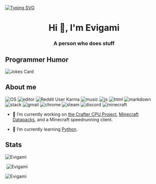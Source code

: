 [![Typing SVG](https://readme-typing-svg.herokuapp.com?lines=Hello!+I+am+Evigami!;HTML+Coder;JavaScript+Game+Developer;Creator+of+The+Theta+Project)](https://git.io/typing-svg)
<h1 align="center">Hi 👋, I'm Evigami</h1>
<h3 align="center">A person who does stuff</h3>
<h2>Programmer Humor</h2>
<img src="https://readme-jokes.vercel.app/api" alt="Jokes Card" />
<h2>About me</h2>
<p align="left"> 
       <img src="https://img.shields.io/badge/OS-Windows-brightgreen/?logo=Windows&style=flat-square" alt="OS" />
       <img src="https://img.shields.io/badge/Editor-VS%20Code-blue/?logo=visualstudiocode&logoColor=blue&color=blue&style=flat-square" alt="editor">
       <img src="https://img.shields.io/reddit/user-karma/combined/ComprehensiveSpeed17?logo=reddit&style=flat-square" alt="Reddit User Karma">
       <img src="https://img.shields.io/badge/Listens%20to-Spotify-blue/?logo=spotify&logoColor=warning&color=1DB954&style=flat-square" alt="music">
       <img src="https://img.shields.io/badge/Knows-JavaScript-blue/?logo=javascript&logoColor=warning&color=yellow&style=flat-square" alt="js">
       <img src="https://img.shields.io/badge/Knows-HTML-blue/?logo=html5&logoColor=warning&color=orange&style=flat-square" alt="html">
       <img src="https://img.shields.io/badge/Knows-MarkDown-FFF?logo=markdown&style=flat-square" alt="markdown">
       <img src="https://img.shields.io/badge/Uses-stackoverflow-blue/?logo=stackoverflow&logoColor=warning&color=ef8236&style=flat-square" alt="stack">
       <img alt="gmail" src="https://img.shields.io/badge/Uses-Gmail-blue/?logo=gmail&logoColor=warning&color=red&style=flat-square">
       <img alt="chrome" src="https://img.shields.io/badge/Uses-Chrome-blue/?logo=Google%20Chrome&logoColor=1DA462&color=1DA462&style=flat-square">
       <img alt="steam" src="https://img.shields.io/badge/Uses-Steam-blue/?logo=steam&logoColor=1b2838&color=1b2838&style=flat-square">
       <img src="https://img.shields.io/badge/Uses-Discord-blue/?logo=discord&logoColor=warning&color=7289DA&style=flat-square" alt="discord">
       <img src="https://img.shields.io/badge/Uses-Minecraft-blue/?logo=Minecraft&logoColor=warning&color=55FF55&style=flat-square" alt="minecraft">
</p>

- 🔭 I’m currently working on [the Crafter CPU Project](https://youtube.com/watch?v=EMc8am4DZCg), [Minecraft Datapacks](https://www.youtube.com/watch?v=GKu-91D4qMw), and a Minecraft speedrunning client.

- 🌱 I’m currently learning [Python](https://www.google.com/books/edition/Python_All_in_One_For_Dummies/A0QlEAAAQBAJ?hl=en&gbpv=0).

<h2 align="left">Stats</h2>

<p><img  src="https://github-readme-stats.vercel.app/api/top-langs?username=Evigami&show_icons=true&theme=dark&locale=en&langs_count=10&layout=compact" alt="Evigami" /></p>
<p>&nbsp;<img src="https://github-readme-stats.vercel.app/api?username=Evigami&show_icons=true&theme=dark&locale=en" alt="Evigami" /></p>
<p><img src="https://github-readme-streak-stats.herokuapp.com/?user=Evigami&theme=dark" alt="Evigami" /></p><br>
  </html>
